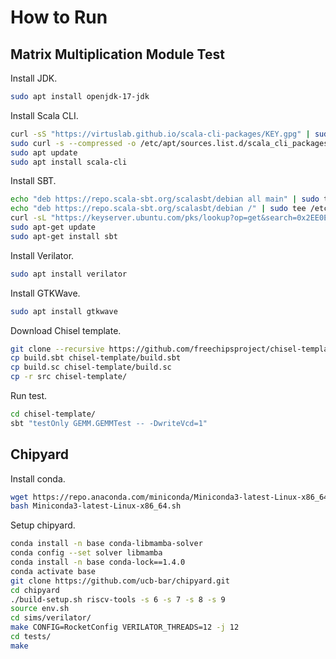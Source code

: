 # How to Run

## Matrix Multiplication Module Test

Install JDK.

```bash
sudo apt install openjdk-17-jdk
```

Install Scala CLI.

```bash
curl -sS "https://virtuslab.github.io/scala-cli-packages/KEY.gpg" | sudo gpg --dearmor  -o /etc/apt/trusted.gpg.d/scala-cli.gpg 2>/dev/null
sudo curl -s --compressed -o /etc/apt/sources.list.d/scala_cli_packages.list "https://virtuslab.github.io/scala-cli-packages/debian/scala_cli_packages.list"
sudo apt update
sudo apt install scala-cli
```

Install SBT.

```bash
echo "deb https://repo.scala-sbt.org/scalasbt/debian all main" | sudo tee /etc/apt/sources.list.d/sbt.list
echo "deb https://repo.scala-sbt.org/scalasbt/debian /" | sudo tee /etc/apt/sources.list.d/sbt_old.list
curl -sL "https://keyserver.ubuntu.com/pks/lookup?op=get&search=0x2EE0EA64E40A89B84B2DF73499E82A75642AC823" | sudo apt-key add
sudo apt-get update
sudo apt-get install sbt
```

Install Verilator.

```bash
sudo apt install verilator
```

Install GTKWave.

```bash
sudo apt install gtkwave
```

Download Chisel template.

```bash
git clone --recursive https://github.com/freechipsproject/chisel-template.git
cp build.sbt chisel-template/build.sbt
cp build.sc chisel-template/build.sc
cp -r src chisel-template/
```

Run test.

```bash
cd chisel-template/
sbt "testOnly GEMM.GEMMTest -- -DwriteVcd=1"
```

## Chipyard

Install conda.

```bash
wget https://repo.anaconda.com/miniconda/Miniconda3-latest-Linux-x86_64.sh
bash Miniconda3-latest-Linux-x86_64.sh
```

Setup chipyard.

```bash
conda install -n base conda-libmamba-solver
conda config --set solver libmamba
conda install -n base conda-lock==1.4.0
conda activate base
git clone https://github.com/ucb-bar/chipyard.git
cd chipyard
./build-setup.sh riscv-tools -s 6 -s 7 -s 8 -s 9
source env.sh
cd sims/verilator/
make CONFIG=RocketConfig VERILATOR_THREADS=12 -j 12
cd tests/
make
```